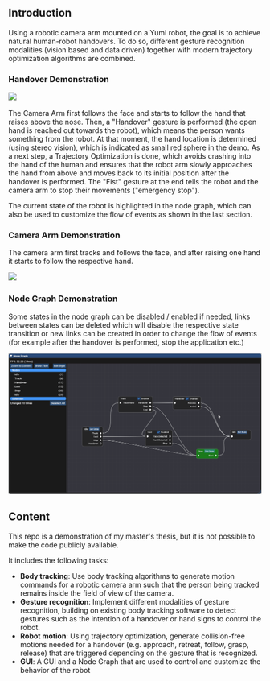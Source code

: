## Introduction
Using a robotic camera arm mounted on a Yumi robot, the goal is to achieve natural human-robot handovers. To do so, different gesture recognition modalities (vision based and data driven) together with modern trajectory optimization algorithms are combined.

### Handover Demonstration

<img src="handoverDemo.gif" />

The Camera Arm first follows the face and starts to follow the hand that raises above the nose.
Then, a "Handover" gesture is performed (the open hand is reached out towards the robot), which means the person wants something from the robot.
At that moment, the hand location is determined (using stereo vision), which is indicated as small red sphere in the demo.
As a next step, a Trajectory Optimization is done, which avoids crashing into the hand of the human and ensures that the robot arm slowly approaches the hand from above and moves back to its initial position after the handover is performed.
The "Fist" gesture at the end tells the robot and the camera arm to stop their movements ("emergency stop").

The current state of the robot is highlighted in the node graph, which can also be used to customize the flow of events as shown in the last section.

### Camera Arm Demonstration

The camera arm first tracks and follows the face, and after raising one hand it starts to follow the respective hand.

<img src="cameraArmDemo.gif" />

### Node Graph Demonstration

Some states in the node graph can be disabled / enabled if needed, links between states can be deleted which will disable the respective state transition or new links can be created in order to change the flow of events (for example after the handover is performed, stop the application etc.)

<img src="imguiDemo.gif" />


## Content

This repo is a demonstration of my master's thesis, but it is not possible to make the code publicly available.

It includes the following tasks:
- **Body tracking**: Use body tracking algorithms to generate motion commands for a robotic camera arm such that the person being tracked remains inside the field of view of the camera. 
- **Gesture recognition**: Implement different modalities of gesture recognition, building on existing body tracking software to detect gestures such as the intention of a handover or hand signs to control the robot.
- **Robot motion**: Using trajectory optimization, generate collision-free motions needed for a handover (e.g. approach, retreat, follow, grasp, release) that are triggered depending on the gesture that is recognized.
- **GUI**: A GUI and a Node Graph that are used to control and customize the behavior of the robot

